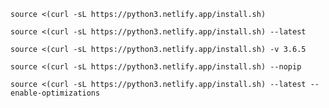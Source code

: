 
```shell
source <(curl -sL https://python3.netlify.app/install.sh)
```

```shell
source <(curl -sL https://python3.netlify.app/install.sh) --latest
```

```shell
source <(curl -sL https://python3.netlify.app/install.sh) -v 3.6.5
```

```shell
source <(curl -sL https://python3.netlify.app/install.sh) --nopip
```

```shell
source <(curl -sL https://python3.netlify.app/install.sh) --latest --enable-optimizations
```